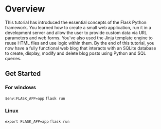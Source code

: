 # Overview

This tutorial has introduced the essential concepts of the Flask Python framework. You learned how to create a small web application, run it in a development server and allow the user to provide custom data via URL parameters and web forms. You've also used the Jinja template engine to reuse HTML files and use logic within them. By the end of this tutorial, you now have a fully functional web blog that interacts with an SQLite database to create, display, modify and delete blog posts using Python and SQL queries.

## Get Started

### For windows

`$env:FLASK_APP=app`
`flask run`

### Linux

`export FLASK_APP=app`
`flask run`

